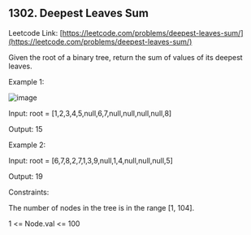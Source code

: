 ## 1302. Deepest Leaves Sum

Leetcode Link: [https://leetcode.com/problems/deepest-leaves-sum/](https://leetcode.com/problems/deepest-leaves-sum/)

Given the root of a binary tree, return the sum of values of its deepest leaves.
 

Example 1:

![image](https://user-images.githubusercontent.com/37321492/168464640-b4e1ec8f-a910-46a9-95ea-1cf463aea395.png)


Input: root = [1,2,3,4,5,null,6,7,null,null,null,null,8]

Output: 15

Example 2:

Input: root = [6,7,8,2,7,1,3,9,null,1,4,null,null,null,5]

Output: 19
 

Constraints:

The number of nodes in the tree is in the range [1, 104].

1 <= Node.val <= 100
